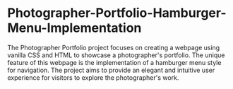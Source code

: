 # Photographer-Portfolio-Hamburger-Menu-Implementation
The Photographer Portfolio project focuses on creating a webpage using vanilla CSS and HTML to showcase a photographer's portfolio. The unique feature of this webpage is the implementation of a hamburger menu style for navigation. The project aims to provide an elegant and intuitive user experience for visitors to explore the photographer's work.
